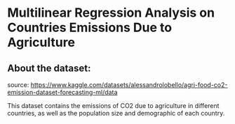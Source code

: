 # Multilinear Regression Analysis on Countries Emissions Due to Agriculture

## About the dataset:

source: https://www.kaggle.com/datasets/alessandrolobello/agri-food-co2-emission-dataset-forecasting-ml/data

This dataset contains the emissions of CO2 due to agriculture in different countries, as well as the population size and demographic of each country.
